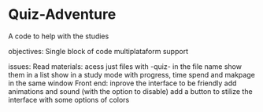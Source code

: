 # Quiz-Adventure
A code to help with the studies

objectives:
  Single block of code
  multiplataform support

issues:
  Read materials:
    acess just files with -quiz- in the file name 
    show them in a list
    show in a study mode with progress, time spend and makpage
      in the same window
  Front end:
    inprove the interface to be friendly
      add animations and sound (with the option to disable)
      add a button to stilize the interface with some options of colors
